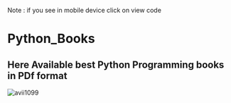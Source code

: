 Note : if you see in mobile device click on view code
# Python_Books
## Here Available best Python Programming books in PDf format

<p align="left"> <img src="https://komarev.com/ghpvc/?username=avii1099&label=Profile%20views&color=0e75b6&style=flat" alt="avii1099" /> </p>
